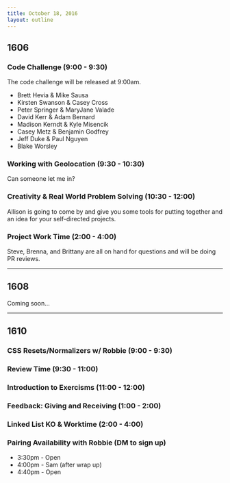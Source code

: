 ```yaml
---
title: October 18, 2016
layout: outline
---
```


## 1606

### Code Challenge (9:00 - 9:30)

The code challenge will be released at 9:00am.

* Brett Hevia & Mike Sausa
* Kirsten Swanson & Casey Cross
* Peter Springer & MaryJane Valade
* David Kerr & Adam Bernard
* Madison Kerndt & Kyle Misencik
* Casey Metz & Benjamin Godfrey
* Jeff Duke & Paul Nguyen
* Blake Worsley

### Working with Geolocation (9:30 - 10:30)

Can someone let me in?

### Creativity & Real World Problem Solving (10:30 - 12:00)

Allison is going to come by and give you some tools for putting together and an idea for your self-directed projects.

### Project Work Time (2:00 - 4:00)

Steve, Brenna, and Brittany are all on hand for questions and will be doing PR reviews.

***

## 1608

Coming soon...

***

## 1610

### CSS Resets/Normalizers w/ Robbie (9:00 - 9:30)

### Review Time (9:30 - 11:00)

### Introduction to Exercisms (11:00 - 12:00)

### Feedback: Giving and Receiving (1:00 - 2:00)

### Linked List KO & Worktime (2:00 - 4:00)

### Pairing Availability with Robbie (DM to sign up)

* 3:30pm - Open
* 4:00pm - Sam (after wrap up)
* 4:40pm - Open
